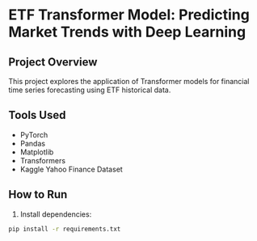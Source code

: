 # ETF Transformer Model: Predicting Market Trends with Deep Learning

## Project Overview
This project explores the application of Transformer models for financial time series forecasting using ETF historical data.

## Tools Used
- PyTorch
- Pandas
- Matplotlib
- Transformers
- Kaggle Yahoo Finance Dataset

## How to Run
1. Install dependencies:
```bash
pip install -r requirements.txt
